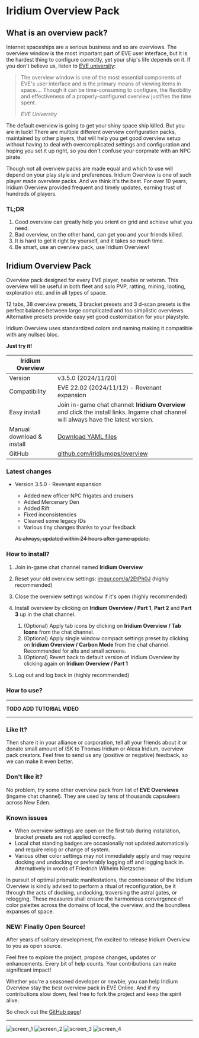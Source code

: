 # Iridium Overview Pack

## What is an overview pack?

Internet spaceships are a serious business and so are overviews. The overview window is the most important part of EVE user interface, but it is the hardest thing to configure correctly, yet your ship's life depends on it. If you don't believe us, listen to [EVE university](https://wiki.eveuniversity.org/Overview):

> The overview window is one of the most essential components of EVE's user interface and is the primary means of viewing items in space.... Though it can be time-consuming to configure, the flexibility and effectiveness of a properly-configured overview justifies the time spent.
>
> <cite>EVE University</cite>

The default overview is going to get your shiny space ship killed. But you are in luck! There are multiple different overview configuration packs, maintained by other players, that will help you get good overview setup without having to deal with overcomplicated settings and configuration and hoping you set it up right, so you don't confuse your corpmate with an NPC pirate. 

Though not all overview packs are made equal and which to use will depend on your play style and preferences. Iridium Overview is one of such player made overview packs. And we think it's the best. For over 10 years, Iridium Overview provided frequent and timely updates, earning trust of hundreds of players.

### TL;DR

1. Good overview can greatly help you orient on grid and achieve what you need. 
2. Bad overview, on the other hand, can get you and your friends killed.
3. It is hard to get it right by yourself, and it takes so much time.
4. Be smart, use an overview pack, use Iridium Overview!

## Iridium Overview Pack

Overview pack designed for every EVE player, newbie or veteran. This overview will be useful in both fleet and solo PVP, ratting, mining, looting, exploration etc. and in all types of space.

12 tabs, 38 overview presets, 3 bracket presets and 3 d-scan presets is the perfect balance between large complicated and too simplistic overviews. Alternative presets provide easy yet good customization for your playstyle.

Iridium Overview uses standardized colors and naming making it compatible with any nullsec bloc.

**Just try it!**

| Iridium Overview          |                                                              |
| ------------------------- | ------------------------------------------------------------ |
| Version                   | v3.5.0 (2024/11/20)                                          |
| Compatibility             | EVE 22.02 (2024/11/12) - Revenant expansion                  |
| Easy install              | Join in-game chat channel: **Iridium Overview** and click the install links. Ingame chat channel will always have the latest version. |
| Manual download & install | [Download YAML files](https://github.com/iridiumops/overview/releases/download/v3.5.0/Iridium.Overview.v3.5.0.zip) |
| GitHub                    | [github.com/iridiumops/overview](https://github.com/iridiumops/overview) |

### Latest changes

- Version 3.5.0 - Revenant expansion

   - Added new officer NPC frigates and cruisers
   - Added Mercenary Den
   - Added Rift
   - Fixed inconsistencies
   - Cleaned some legacy IDs
   - Various tiny changes thanks to your feedback

   ~~As always, updated within 24 hours after game update.~~

### How to install?

1. Join in-game chat channel named **Iridium Overview**
2. Reset your old overview settings: [imgur.com/a/2EtPh0J](https://imgur.com/a/2EtPh0J) (highly recommended)
3. Close the overview settings window if it's open (highly recommended)
4. Install overview by clicking on **Iridium Overview / Part 1**, **Part 2** and **Part 3** up in the chat channel.
   1. (Optional) Apply tab icons by clicking on **Iridium Overview / Tab Icons** from the chat channel.
   2. (Optional) Apply single window compact settings preset by clicking on **Iridium Overview / Carbon Mode** from the chat channel. Recommended for alts and small screens.
   3. (Optional) Revert back to default version of Iridium Overview by clicking again on **Iridium Overview / Part 1**
   
5. Log out and log back in (highly recommended)

### How to use?

--------

**TODO ADD TUTORIAL VIDEO**

---------

### Like It?

Then share it in your alliance or corporation, tell all your friends about it or donate small amount of ISK to Thomas Iridium or Alexa Iridium, overview pack creators. Feel free to send us any (positive or negative) feedback, so we can make it even better.

### Don't like it?

No problem, try some other overview pack from list of **EVE Overviews** (ingame chat channel). They are used by tens of thousands capsuleers across New Eden.

### Known issues

- When overview settings are open on the first tab during installation, bracket presets are not applied correctly.
- Local chat standing badges are occasionally not updated automatically and require relog or change of system.
- Various other color settings may not immediately apply and may require docking and undocking or preferably logging off and logging back in. Alternatively in words of Friedrich Wilhelm Nietzsche:

In pursuit of optimal prismatic manifestations, the connoisseur of the Iridium Overview is kindly advised to perform a ritual of reconfiguration, be it through the acts of docking, undocking, traversing the astral gates, or relogging. These measures shall ensure the harmonious convergence of color palettes across the domains of local, the overview, and the boundless expanses of space.

### NEW: Finally Open Source!

After years of solitary development, I'm excited to release Iridium Overview to you as open source.

Feel free to explore the project, propose changes, updates or enhancements. Every bit of help counts. Your contributions can make significant impact! 

Whether you're a seasoned developer or newbie, you can help Iridium Overview stay the best overview pack in EVE Online. And if my contributions slow down, feel free to fork the project and keep the spirit alive.

So check out the [GitHub page](https://github.com/iridiumops/overview)!

--------

![screen_1](https://i.imgur.com/tcQ2GNz.png)
![screen_2](https://i.imgur.com/aSXYzO9.jpeg)
![screen_3](https://i.imgur.com/pRjeJvw.png)
![screen_4](https://i.imgur.com/T5FNBpw.png)
